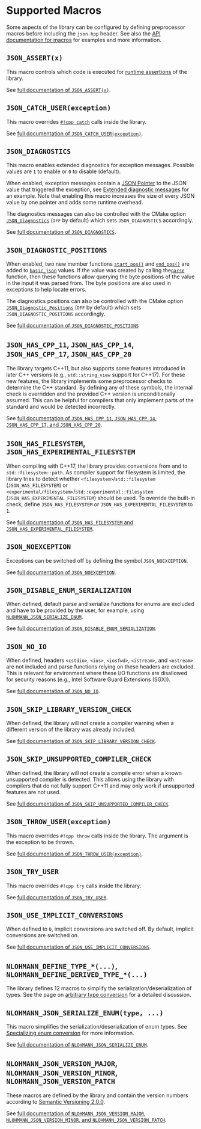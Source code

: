 # Supported Macros

Some aspects of the library can be configured by defining preprocessor macros before including the `json.hpp` header.
See also the [API documentation for macros](../api/macros/index.md) for examples and more information.

## `JSON_ASSERT(x)`

This macro controls which code is executed for [runtime assertions](assertions.md) of the library.

See [full documentation of `JSON_ASSERT(x)`](../api/macros/json_assert.md).

## `JSON_CATCH_USER(exception)`

This macro overrides [`#!cpp catch`](https://en.cppreference.com/w/cpp/language/try_catch) calls inside the library.

See [full documentation of `JSON_CATCH_USER(exception)`](../api/macros/json_throw_user.md).

## `JSON_DIAGNOSTICS`

This macro enables extended diagnostics for exception messages. Possible values are `1` to enable or `0` to disable
(default).

When enabled, exception messages contain a [JSON Pointer](json_pointer.md) to the JSON value that triggered the
exception, see [Extended diagnostic messages](../home/exceptions.md#extended-diagnostic-messages) for an example. Note
that enabling this macro increases the size of every JSON value by one pointer and adds some runtime overhead.

The diagnostics messages can also be controlled with the CMake option
[`JSON_Diagnostics`](../integration/cmake.md#json_diagnostics) (`OFF` by default) which sets `JSON_DIAGNOSTICS`
accordingly.

See [full documentation of `JSON_DIAGNOSTICS`](../api/macros/json_diagnostics.md).

## `JSON_DIAGNOSTIC_POSITIONS`

When enabled, two new member functions [`start_pos()`](../api/basic_json/start_pos.md) and
[`end_pos()`](../api/basic_json/end_pos.md) are added to [`basic_json`](../api/basic_json/index.md) values. If the value
was created by calling the[`parse`](../api/basic_json/parse.md) function, then these functions allow querying the byte
positions of the value in the input it was parsed from. The byte positions are also used in exceptions to help locate
errors.

The diagnostics positions can also be controlled with the CMake option
[`JSON_Diagnostic_Positions`](../integration/cmake.md#json_diagnostic_positions) (`OFF` by default) which sets
`JSON_DIAGNOSTIC_POSITIONS` accordingly.

See [full documentation of `JSON_DIAGNOSTIC_POSITIONS`](../api/macros/json_diagnostic_positions.md)

## `JSON_HAS_CPP_11`, `JSON_HAS_CPP_14`, `JSON_HAS_CPP_17`, `JSON_HAS_CPP_20`

The library targets C++11, but also supports some features introduced in later C++ versions (e.g., `std::string_view`
support for C++17). For these new features, the library implements some preprocessor checks to determine the C++
standard. By defining any of these symbols, the internal check is overridden and the provided C++ version is
unconditionally assumed. This can be helpful for compilers that only implement parts of the standard and would be
detected incorrectly.

See [full documentation of `JSON_HAS_CPP_11`, `JSON_HAS_CPP_14`, `JSON_HAS_CPP_17`, and `JSON_HAS_CPP_20`](../api/macros/json_has_cpp_11.md).

## `JSON_HAS_FILESYSTEM`, `JSON_HAS_EXPERIMENTAL_FILESYSTEM`

When compiling with C++17, the library provides conversions from and to `std::filesystem::path`. As compiler support
for filesystem is limited, the library tries to detect whether `<filesystem>`/`std::filesystem` (`JSON_HAS_FILESYSTEM`)
or `<experimental/filesystem>`/`std::experimental::filesystem` (`JSON_HAS_EXPERIMENTAL_FILESYSTEM`) should be used.
To override the built-in check, define `JSON_HAS_FILESYSTEM` or `JSON_HAS_EXPERIMENTAL_FILESYSTEM` to `1`.

See [full documentation of `JSON_HAS_FILESYSTEM` and `JSON_HAS_EXPERIMENTAL_FILESYSTEM`](../api/macros/json_has_filesystem.md).

## `JSON_NOEXCEPTION`

Exceptions can be switched off by defining the symbol `JSON_NOEXCEPTION`.

See [full documentation of `JSON_NOEXCEPTION`](../api/macros/json_noexception.md).

## `JSON_DISABLE_ENUM_SERIALIZATION`

When defined, default parse and serialize functions for enums are excluded and have to be provided by the user, for example, using [`NLOHMANN_JSON_SERIALIZE_ENUM`](../api/macros/nlohmann_json_serialize_enum.md).

See [full documentation of `JSON_DISABLE_ENUM_SERIALIZATION`](../api/macros/json_disable_enum_serialization.md).

## `JSON_NO_IO`

When defined, headers `<cstdio>`, `<ios>`, `<iosfwd>`, `<istream>`, and `<ostream>` are not included and parse functions
relying on these headers are excluded. This is relevant for environment where these I/O functions are disallowed for
security reasons (e.g., Intel Software Guard Extensions (SGX)).

See [full documentation of `JSON_NO_IO`](../api/macros/json_no_io.md).

## `JSON_SKIP_LIBRARY_VERSION_CHECK`

When defined, the library will not create a compiler warning when a different version of the library was already
included.

See [full documentation of `JSON_SKIP_LIBRARY_VERSION_CHECK`](../api/macros/json_skip_library_version_check.md).

## `JSON_SKIP_UNSUPPORTED_COMPILER_CHECK`

When defined, the library will not create a compile error when a known unsupported compiler is detected. This allows 
using the library with compilers that do not fully support C++11 and may only work if unsupported features are not used.

See [full documentation of `JSON_SKIP_UNSUPPORTED_COMPILER_CHECK`](../api/macros/json_skip_unsupported_compiler_check.md).

## `JSON_THROW_USER(exception)`

This macro overrides `#!cpp throw` calls inside the library. The argument is the exception to be thrown.

See [full documentation of `JSON_THROW_USER(exception)`](../api/macros/json_throw_user.md).

## `JSON_TRY_USER`

This macro overrides `#!cpp try` calls inside the library.

See [full documentation of `JSON_TRY_USER`](../api/macros/json_throw_user.md).

## `JSON_USE_IMPLICIT_CONVERSIONS`

When defined to `0`, implicit conversions are switched off. By default, implicit conversions are switched on.

See [full documentation of `JSON_USE_IMPLICIT_CONVERSIONS`](../api/macros/json_use_implicit_conversions.md).

## `NLOHMANN_DEFINE_TYPE_*(...)`, `NLOHMANN_DEFINE_DERIVED_TYPE_*(...)`

The library defines 12 macros to simplify the serialization/deserialization of types. See the page on
[arbitrary type conversion](arbitrary_types.md#simplify-your-life-with-macros) for a detailed discussion.

## `NLOHMANN_JSON_SERIALIZE_ENUM(type, ...)`

This macro simplifies the serialization/deserialization of enum types. See
[Specializing enum conversion](enum_conversion.md) for more information.

See [full documentation of `NLOHMANN_JSON_SERIALIZE_ENUM`](../api/macros/nlohmann_json_serialize_enum.md).

## `NLOHMANN_JSON_VERSION_MAJOR`, `NLOHMANN_JSON_VERSION_MINOR`, `NLOHMANN_JSON_VERSION_PATCH`

These macros are defined by the library and contain the version numbers according to
[Semantic Versioning 2.0.0](https://semver.org/spec/v2.0.0.html).

See [full documentation of `NLOHMANN_JSON_VERSION_MAJOR`, `NLOHMANN_JSON_VERSION_MINOR`, and `NLOHMANN_JSON_VERSION_PATCH`](../api/macros/nlohmann_json_version_major.md).
